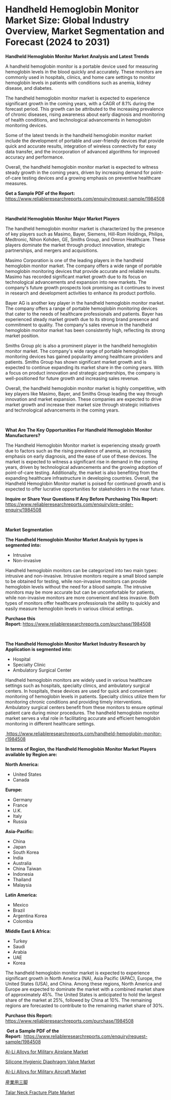 <p><h1>Handheld Hemoglobin Monitor Market Size: Global Industry Overview, Market Segmentation and Forecast (2024 to 2031)</h1></p><p><strong>Handheld Hemoglobin Monitor Market Analysis and Latest Trends</strong></p>
<p><p>A handheld hemoglobin monitor is a portable device used for measuring hemoglobin levels in the blood quickly and accurately. These monitors are commonly used in hospitals, clinics, and home care settings to monitor hemoglobin levels in patients with conditions such as anemia, kidney disease, and diabetes.</p><p>The handheld hemoglobin monitor market is expected to experience significant growth in the coming years, with a CAGR of 8.1% during the forecast period. This growth can be attributed to the increasing prevalence of chronic diseases, rising awareness about early diagnosis and monitoring of health conditions, and technological advancements in hemoglobin monitoring devices.</p><p>Some of the latest trends in the handheld hemoglobin monitor market include the development of portable and user-friendly devices that provide quick and accurate results, integration of wireless connectivity for easy data transfer, and the incorporation of advanced algorithms for improved accuracy and performance.</p><p>Overall, the handheld hemoglobin monitor market is expected to witness steady growth in the coming years, driven by increasing demand for point-of-care testing devices and a growing emphasis on preventive healthcare measures.</p></p>
<p><strong>Get a Sample PDF of the Report:&nbsp;</strong> <a href="https://www.reliableresearchreports.com/enquiry/request-sample/1984508">https://www.reliableresearchreports.com/enquiry/request-sample/1984508</a></p>
<p>&nbsp;</p>
<p><strong>Handheld Hemoglobin Monitor Major Market Players</strong></p>
<p><p>The handheld hemoglobin monitor market is characterized by the presence of key players such as Masimo, Bayer, Siemens, Hill-Rom Holdings, Philips, Medtronic, Nihon Kohden, GE, Smiths Group, and Omron Healthcare. These players dominate the market through product innovation, strategic partnerships, and mergers and acquisitions.</p><p>Masimo Corporation is one of the leading players in the handheld hemoglobin monitor market. The company offers a wide range of portable hemoglobin monitoring devices that provide accurate and reliable results. Masimo has recorded significant market growth due to its focus on technological advancements and expansion into new markets. The company's future growth prospects look promising as it continues to invest in research and development activities to enhance its product portfolio.</p><p>Bayer AG is another key player in the handheld hemoglobin monitor market. The company offers a range of portable hemoglobin monitoring devices that cater to the needs of healthcare professionals and patients. Bayer has experienced steady market growth due to its strong brand presence and commitment to quality. The company's sales revenue in the handheld hemoglobin monitor market has been consistently high, reflecting its strong market position.</p><p>Smiths Group plc is also a prominent player in the handheld hemoglobin monitor market. The company's wide range of portable hemoglobin monitoring devices has gained popularity among healthcare providers and patients. Smiths Group has shown significant market growth and is expected to continue expanding its market share in the coming years. With a focus on product innovation and strategic partnerships, the company is well-positioned for future growth and increasing sales revenue.</p><p>Overall, the handheld hemoglobin monitor market is highly competitive, with key players like Masimo, Bayer, and Smiths Group leading the way through innovation and market expansion. These companies are expected to drive market growth and increase their market size through strategic initiatives and technological advancements in the coming years.</p></p>
<p>&nbsp;</p>
<p><strong>What Are The Key Opportunities For Handheld Hemoglobin Monitor Manufacturers?</strong></p>
<p><p>The Handheld Hemoglobin Monitor market is experiencing steady growth due to factors such as the rising prevalence of anemia, an increasing emphasis on early diagnosis, and the ease of use of these devices. The market is expected to witness a significant rise in demand in the coming years, driven by technological advancements and the growing adoption of point-of-care testing. Additionally, the market is also benefiting from the expanding healthcare infrastructure in developing countries. Overall, the Handheld Hemoglobin Monitor market is poised for continued growth and is expected to offer lucrative opportunities for stakeholders in the near future.</p></p>
<p><strong>Inquire or Share Your Questions If Any Before Purchasing This Report:</strong> <a href="https://www.reliableresearchreports.com/enquiry/pre-order-enquiry/1984508">https://www.reliableresearchreports.com/enquiry/pre-order-enquiry/1984508</a></p>
<p>&nbsp;</p>
<p><strong>Market Segmentation</strong></p>
<p><strong>The Handheld Hemoglobin Monitor Market Analysis by types is segmented into:</strong></p>
<p><ul><li>Intrusive</li><li>Non-invasive</li></ul></p>
<p><p>Handheld hemoglobin monitors can be categorized into two main types: intrusive and non-invasive. Intrusive monitors require a small blood sample to be obtained for testing, while non-invasive monitors can provide hemoglobin levels without the need for a blood sample. The intrusive monitors may be more accurate but can be uncomfortable for patients, while non-invasive monitors are more convenient and less invasive. Both types of monitors offer healthcare professionals the ability to quickly and easily measure hemoglobin levels in various clinical settings.</p></p>
<p><strong>Purchase this Report:&nbsp;</strong><a href="https://www.reliableresearchreports.com/purchase/1984508">https://www.reliableresearchreports.com/purchase/1984508</a></p>
<p>&nbsp;</p>
<p><strong>The Handheld Hemoglobin Monitor Market Industry Research by Application is segmented into:</strong></p>
<p><ul><li>Hospital</li><li>Specialty Clinic</li><li>Ambulatory Surgical Center</li></ul></p>
<p><p>Handheld hemoglobin monitors are widely used in various healthcare settings such as hospitals, specialty clinics, and ambulatory surgical centers. In hospitals, these devices are used for quick and convenient monitoring of hemoglobin levels in patients. Specialty clinics utilize them for monitoring chronic conditions and providing timely interventions. Ambulatory surgical centers benefit from these monitors to ensure optimal patient care during minor procedures. The handheld hemoglobin monitor market serves a vital role in facilitating accurate and efficient hemoglobin monitoring in different healthcare settings.</p></p>
<p><a href="https://www.reliableresearchreports.com/handheld-hemoglobin-monitor-r1984508">&nbsp;https://www.reliableresearchreports.com/handheld-hemoglobin-monitor-r1984508</a></p>
<p><strong>In terms of Region, the Handheld Hemoglobin Monitor Market Players available by Region are:</strong></p>
<p>
    <p> <strong> North America: </strong>
        <ul>
            <li>United States</li>
            <li>Canada</li>
        </ul>
        </p> 
    <p> <strong> Europe: </strong>
        <ul>
            <li>Germany</li>
            <li>France</li>
            <li>U.K.</li>
            <li>Italy</li>
            <li>Russia</li>
        </ul>
        </p> 
    <p> <strong> Asia-Pacific: </strong>
        <ul>
            <li>China</li>
            <li>Japan</li>
            <li>South Korea</li>
            <li>India</li>
            <li>Australia</li>
            <li>China Taiwan</li>
            <li>Indonesia</li>
            <li>Thailand</li>
            <li>Malaysia</li>
        </ul>
        </p> 
    <p> <strong> Latin America: </strong>
        <ul>
            <li>Mexico</li>
            <li>Brazil</li>
            <li>Argentina Korea</li>
            <li>Colombia</li>
        </ul>
        </p> 
    <p> <strong> Middle East & Africa: </strong>
        <ul>
            <li>Turkey</li>
            <li>Saudi</li>
            <li>Arabia</li>
            <li>UAE</li>
            <li>Korea</li>
        </ul>
    </p>
    </p>
<p><p>The handheld hemoglobin monitor market is expected to experience significant growth in North America (NA), Asia Pacific (APAC), Europe, the United States (USA), and China. Among these regions, North America and Europe are expected to dominate the market with a combined market share of approximately 45%. The United States is anticipated to hold the largest share of the market at 25%, followed by China at 10%. The remaining regions are forecasted to contribute to the remaining market share of 30%.</p></p>
<p><strong>Purchase this Report: </strong><a href="https://www.reliableresearchreports.com/purchase/1984508">https://www.reliableresearchreports.com/purchase/1984508</a></p>
<p>&nbsp;<strong>Get a Sample PDF of the Report:&nbsp;&nbsp;</strong><a href="https://www.reliableresearchreports.com/enquiry/request-sample/1984508">https://www.reliableresearchreports.com/enquiry/request-sample/1984508</a></p>
<p><strong></strong></p>
<p><p><a href="https://issuu.com/reportprime-2/docs/al-li-alloys-for-military-airplane-market-size-203">Al-Li Alloys for Military Airplane Market</a></p><p><a href="https://github.com/cameroneffertz/Market-Research-Report-List-1/blob/main/silicone-hygienic-diaphragm-valve-market.md">Silicone Hygienic Diaphragm Valve Market</a></p><p><a href="https://issuu.com/reportprime-2/docs/al-li-alloys-for-military-aircraft-market-size-203">Al-Li Alloys for Military Aircraft Market</a></p><p><a href="https://github.com/RodHoppe07/Market-Research-Report-List-1/blob/main/306380852364.md">産業用三脚</a></p><p><a href="https://github.com/mbisetmhermsr/Market-Research-Report-List-2/blob/main/talar-neck-fracture-plate-market.md">Talar Neck Fracture Plate Market</a></p></p>
